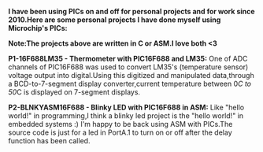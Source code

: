 **I have been using PICs on and off for personal projects and for work since 2010.Here are some personal projects I have done myself using Microchip's PICs:**

**Note:The projects above are written in C or ASM.I love both <3** 


**P1-16F688LM35 - Thermometer with PIC16F688 and LM35:**
One of ADC channels of PIC16F688 was used to convert LM35's (temperature sensor) voltage output into digital.Using this digitized and manipulated data,through a BCD-to-7-segment display converter,current temperature between 0*C to 50*C is displayed on 7-segment displays.


**P2-BLNKYASM16F688 - Blinky LED with PIC16F688 in ASM:**
Like "hello world!" in programming,I think a blinky led project is the "hello world!" in embedded systems :) I'm happy to be back using ASM with PICs.The source code is just for a led in PortA.1 to turn on or off after the delay function has been called.
